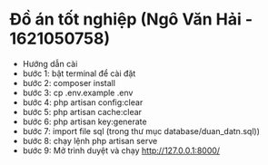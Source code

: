 # Đồ án tốt nghiệp (Ngô Văn Hải - 1621050758)

-   Hướng dẫn cài
-   bước 1: bật terminal để cài đặt
-   bước 2: composer install
-   bước 3: cp .env.example .env
-   bước 4: php artisan config:clear
-   bước 5: php artisan cache:clear
-   bước 6: php artisan key:generate
-   bước 7: import file sql (trong thư mục database/duan_datn.sql))
-   bước 8: chạy lệnh php artisan serve
-   bước 9: Mở trình duyệt và chạy http://127.0.0.1:8000/
